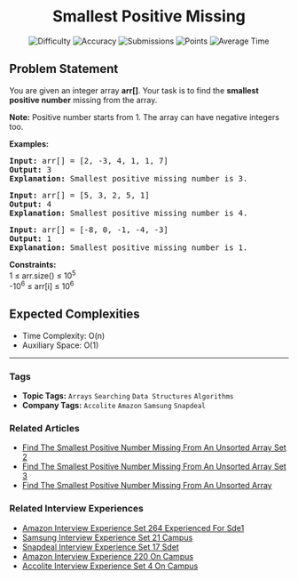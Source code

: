 <h1 align="center">Smallest Positive Missing</h1>

<p align="center">
  <img alt="Difficulty" title="Difficulty" src="https://custom-icon-badges.demolab.com/badge/Difficulty: Medium-1F222E?style=for-the-badge&logoColor=white&logo=fire"/>
  <img alt="Accuracy" title="Accuracy" src="https://custom-icon-badges.demolab.com/badge/Accuracy: 25.13%25-1F222E?style=for-the-badge&logoColor=white&logo=target"/>
  <img alt="Submissions" title="Submissions" src="https://custom-icon-badges.demolab.com/badge/Submissions: 431K+-1F222E?style=for-the-badge&logoColor=white&logo=repo"/>
  <img alt="Points" title="Points" src="https://custom-icon-badges.demolab.com/badge/Points: 4-1F222E?style=for-the-badge&logoColor=white&logo=award"/>
  <img alt="Average Time" title="Average Time" src="https://custom-icon-badges.demolab.com/badge/Average%20Time: N/A-1F222E?style=for-the-badge&logoColor=white&logo=clock"/>
</p>

## Problem Statement

You are given an integer array <b>arr[]</b>. Your task is to find the <b>smallest positive number</b> missing from the array.

<b>Note:</b> Positive number starts from 1. The array can have negative integers too.

<b>Examples:</b>

<pre><b>Input: </b>arr[] = [2, -3, 4, 1, 1, 7]
<b>Output: </b>3<b>
Explanation: </b>Smallest positive missing number is 3.
</pre>

<pre><b>Input: </b>arr[] = [5, 3, 2, 5, 1]
<b>Output: </b>4<b>
Explanation: </b>Smallest positive missing number is 4.<br></pre>

<pre><b>Input: </b>arr[] = [-8, 0, -1, -4, -3]
<b>Output: </b>1<b>
Explanation: </b>Smallest positive missing number is 1.</pre>

<b>Constraints:</b>   <br>1 ≤ arr.size() ≤ 10<sup>5</sup><br>-10<sup>6</sup> ≤ arr[i] ≤ 10<sup>6</sup>

## Expected Complexities
- Time Complexity: O(n)
- Auxiliary Space: O(1)

<hr>

### Tags
- **Topic Tags:** `Arrays` `Searching` `Data Structures` `Algorithms`
- **Company Tags:** `Accolite` `Amazon` `Samsung` `Snapdeal`

### Related Articles
- [Find The Smallest Positive Number Missing From An Unsorted Array Set 2](https://www.geeksforgeeks.org/find-the-smallest-positive-number-missing-from-an-unsorted-array-set-2/)
- [Find The Smallest Positive Number Missing From An Unsorted Array Set 3](https://www.geeksforgeeks.org/find-the-smallest-positive-number-missing-from-an-unsorted-array-set-3/)
- [Find The Smallest Positive Number Missing From An Unsorted Array](https://www.geeksforgeeks.org/find-the-smallest-positive-number-missing-from-an-unsorted-array/)

### Related Interview Experiences
- [Amazon Interview Experience Set 264 Experienced For Sde1](https://www.geeksforgeeks.org/amazon-interview-experience-set-264-experienced-for-sde1/)
- [Samsung Interview Experience Set 21 Campus](https://www.geeksforgeeks.org/samsung-interview-experience-set-21-campus/)
- [Snapdeal Interview Experience Set 17 Sdet](https://www.geeksforgeeks.org/snapdeal-interview-experience-set-17-sdet/)
- [Amazon Interview Experience 220 On Campus](https://www.geeksforgeeks.org/amazon-interview-experience-220-on-campus/)
- [Accolite Interview Experience Set 4 On Campus](https://www.geeksforgeeks.org/accolite-interview-experience-set-4-on-campus/)
